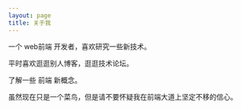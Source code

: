 ```yaml
---
layout: page
title: 关于我 
---
```


一个 web前端 开发者，喜欢研究一些新技术。
<p>
平时喜欢逛逛别人博客，逛逛技术论坛。
<p>
了解一些 前端 新概念。
<p>
虽然现在只是一个菜鸟，但是请不要怀疑我在前端大道上坚定不移的信心。 























